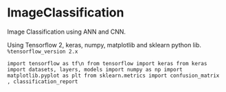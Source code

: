 # ImageClassification
Image Classification using ANN and CNN.

Using Tensorflow 2, keras, numpy, matplotlib and sklearn python lib.
`%tensorflow_version 2.x`

`import tensorflow as tf\n
from tensorflow import keras
from keras import datasets, layers, models
import numpy as np
import matplotlib.pyplot as plt
from sklearn.metrics import confusion_matrix , classification_report`
